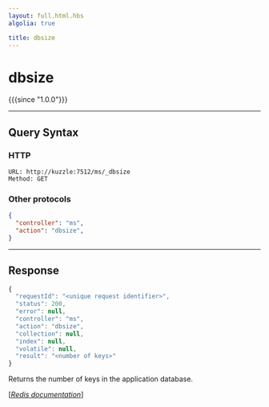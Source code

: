 ```yaml
---
layout: full.html.hbs
algolia: true

title: dbsize
---
```


# dbsize

{{{since "1.0.0"}}}



---

## Query Syntax

### HTTP

```http
URL: http://kuzzle:7512/ms/_dbsize
Method: GET  
```


### Other protocols


```json
{
  "controller": "ms",
  "action": "dbsize",
}
```

---

## Response

```javascript
{
  "requestId": "<unique request identifier>",
  "status": 200,
  "error": null,
  "controller": "ms",
  "action": "dbsize",
  "collection": null,
  "index": null,
  "volatile": null,
  "result": "<number of keys>"
}
```

Returns the number of keys in the application database.

[[_Redis documentation_]](https://redis.io/commands/dbsize)
